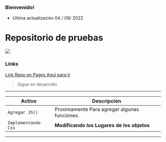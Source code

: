 ### Bienvenido! 
- Ultima actualización 04 / 08/ 2022
# Repositorio de pruebas
![](https://media.tenor.com/Gst-oJep2vkAAAAM/perro-con-ojos-mr-bubz.gif)

### Links

[Link Repo en Pages Aquí para Ir](./.)
> Sigue en desarrollo

---

| Activo | Descripción                    |
| ------------- | ------------------------------ |
| `Agregar JS()`      | Proximamente Para agregar algunas funciones.       |
| `Implementando Css`   | **Modificando los Lugares de los objetos**     |
----
